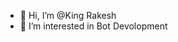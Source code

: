 - 👋 Hi, I’m @King Rakesh
- 👀 I’m interested in Bot Devolopment

<!---
Kingesports1/Kingesports1 is a ✨ special ✨ repository because its `README.md` (this file) appears on your GitHub profile.
You can click the Preview link to take a look at your changes.
--->
